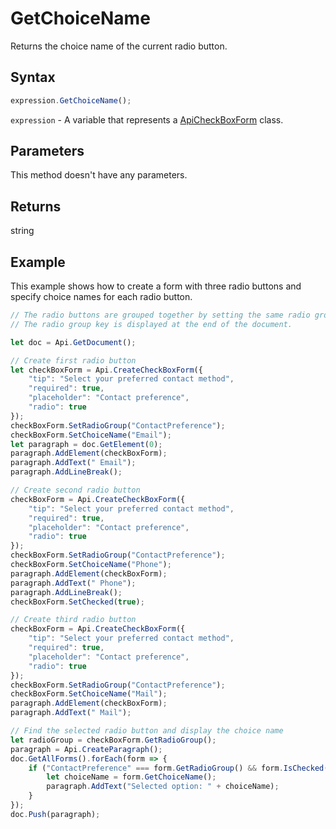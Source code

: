 # GetChoiceName

Returns the choice name of the current radio button.

## Syntax

```javascript
expression.GetChoiceName();
```

`expression` - A variable that represents a [ApiCheckBoxForm](../ApiCheckBoxForm.md) class.

## Parameters

This method doesn't have any parameters.

## Returns

string

## Example

This example shows how to create a form with three radio buttons and specify choice names for each radio button.

```javascript editor-docx
// The radio buttons are grouped together by setting the same radio group key for each radio button.
// The radio group key is displayed at the end of the document.

let doc = Api.GetDocument();

// Create first radio button
let checkBoxForm = Api.CreateCheckBoxForm({
    "tip": "Select your preferred contact method",
    "required": true,
    "placeholder": "Contact preference",
    "radio": true
});
checkBoxForm.SetRadioGroup("ContactPreference");
checkBoxForm.SetChoiceName("Email");
let paragraph = doc.GetElement(0);
paragraph.AddElement(checkBoxForm);
paragraph.AddText(" Email");
paragraph.AddLineBreak();

// Create second radio button
checkBoxForm = Api.CreateCheckBoxForm({
    "tip": "Select your preferred contact method",
    "required": true,
    "placeholder": "Contact preference",
    "radio": true
});
checkBoxForm.SetRadioGroup("ContactPreference");
checkBoxForm.SetChoiceName("Phone");
paragraph.AddElement(checkBoxForm);
paragraph.AddText(" Phone");
paragraph.AddLineBreak();
checkBoxForm.SetChecked(true);

// Create third radio button
checkBoxForm = Api.CreateCheckBoxForm({
    "tip": "Select your preferred contact method",
    "required": true,
    "placeholder": "Contact preference",
    "radio": true
});
checkBoxForm.SetRadioGroup("ContactPreference");
checkBoxForm.SetChoiceName("Mail");
paragraph.AddElement(checkBoxForm);
paragraph.AddText(" Mail");

// Find the selected radio button and display the choice name
let radioGroup = checkBoxForm.GetRadioGroup();
paragraph = Api.CreateParagraph();
doc.GetAllForms().forEach(form => {
    if ("ContactPreference" === form.GetRadioGroup() && form.IsChecked()) {
        let choiceName = form.GetChoiceName();
        paragraph.AddText("Selected option: " + choiceName);
    }
});
doc.Push(paragraph);
```
